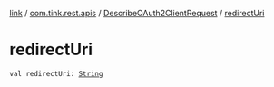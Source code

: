 [link](../../index.md) / [com.tink.rest.apis](../index.md) / [DescribeOAuth2ClientRequest](index.md) / [redirectUri](./redirect-uri.md)

# redirectUri

`val redirectUri: `[`String`](https://kotlinlang.org/api/latest/jvm/stdlib/kotlin/-string/index.html)